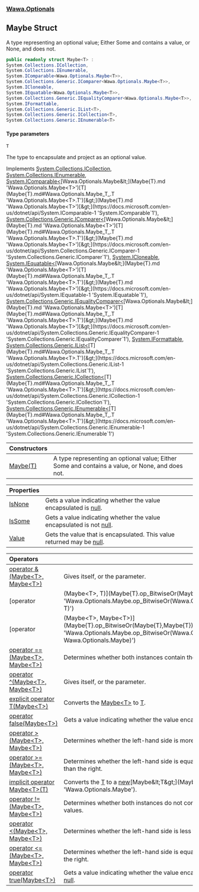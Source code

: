 ### [Wawa.Optionals](Wawa.Optionals.md 'Wawa.Optionals')

## Maybe<T> Struct

A type representing an optional value; Either Some and contains a value, or None, and does not.

```csharp
public readonly struct Maybe<T> :
System.Collections.ICollection,
System.Collections.IEnumerable,
System.IComparable<Wawa.Optionals.Maybe<T>>,
System.Collections.Generic.IComparer<Wawa.Optionals.Maybe<T>>,
System.ICloneable,
System.IEquatable<Wawa.Optionals.Maybe<T>>,
System.Collections.Generic.IEqualityComparer<Wawa.Optionals.Maybe<T>>,
System.IFormattable,
System.Collections.Generic.IList<T>,
System.Collections.Generic.ICollection<T>,
System.Collections.Generic.IEnumerable<T>
```
#### Type parameters

<a name='Wawa.Optionals.Maybe_T_.T'></a>

`T`

The type to encapsulate and project as an optional value.

Implements [System.Collections.ICollection](https://docs.microsoft.com/en-us/dotnet/api/System.Collections.ICollection 'System.Collections.ICollection'), [System.Collections.IEnumerable](https://docs.microsoft.com/en-us/dotnet/api/System.Collections.IEnumerable 'System.Collections.IEnumerable'), [System.IComparable&lt;](https://docs.microsoft.com/en-us/dotnet/api/System.IComparable-1 'System.IComparable`1')[Wawa.Optionals.Maybe&lt;](Maybe{T}.md 'Wawa.Optionals.Maybe<T>')[T](Maybe{T}.md#Wawa.Optionals.Maybe_T_.T 'Wawa.Optionals.Maybe<T>.T')[&gt;](Maybe{T}.md 'Wawa.Optionals.Maybe<T>')[&gt;](https://docs.microsoft.com/en-us/dotnet/api/System.IComparable-1 'System.IComparable`1'), [System.Collections.Generic.IComparer&lt;](https://docs.microsoft.com/en-us/dotnet/api/System.Collections.Generic.IComparer-1 'System.Collections.Generic.IComparer`1')[Wawa.Optionals.Maybe&lt;](Maybe{T}.md 'Wawa.Optionals.Maybe<T>')[T](Maybe{T}.md#Wawa.Optionals.Maybe_T_.T 'Wawa.Optionals.Maybe<T>.T')[&gt;](Maybe{T}.md 'Wawa.Optionals.Maybe<T>')[&gt;](https://docs.microsoft.com/en-us/dotnet/api/System.Collections.Generic.IComparer-1 'System.Collections.Generic.IComparer`1'), [System.ICloneable](https://docs.microsoft.com/en-us/dotnet/api/System.ICloneable 'System.ICloneable'), [System.IEquatable&lt;](https://docs.microsoft.com/en-us/dotnet/api/System.IEquatable-1 'System.IEquatable`1')[Wawa.Optionals.Maybe&lt;](Maybe{T}.md 'Wawa.Optionals.Maybe<T>')[T](Maybe{T}.md#Wawa.Optionals.Maybe_T_.T 'Wawa.Optionals.Maybe<T>.T')[&gt;](Maybe{T}.md 'Wawa.Optionals.Maybe<T>')[&gt;](https://docs.microsoft.com/en-us/dotnet/api/System.IEquatable-1 'System.IEquatable`1'), [System.Collections.Generic.IEqualityComparer&lt;](https://docs.microsoft.com/en-us/dotnet/api/System.Collections.Generic.IEqualityComparer-1 'System.Collections.Generic.IEqualityComparer`1')[Wawa.Optionals.Maybe&lt;](Maybe{T}.md 'Wawa.Optionals.Maybe<T>')[T](Maybe{T}.md#Wawa.Optionals.Maybe_T_.T 'Wawa.Optionals.Maybe<T>.T')[&gt;](Maybe{T}.md 'Wawa.Optionals.Maybe<T>')[&gt;](https://docs.microsoft.com/en-us/dotnet/api/System.Collections.Generic.IEqualityComparer-1 'System.Collections.Generic.IEqualityComparer`1'), [System.IFormattable](https://docs.microsoft.com/en-us/dotnet/api/System.IFormattable 'System.IFormattable'), [System.Collections.Generic.IList&lt;](https://docs.microsoft.com/en-us/dotnet/api/System.Collections.Generic.IList-1 'System.Collections.Generic.IList`1')[T](Maybe{T}.md#Wawa.Optionals.Maybe_T_.T 'Wawa.Optionals.Maybe<T>.T')[&gt;](https://docs.microsoft.com/en-us/dotnet/api/System.Collections.Generic.IList-1 'System.Collections.Generic.IList`1'), [System.Collections.Generic.ICollection&lt;](https://docs.microsoft.com/en-us/dotnet/api/System.Collections.Generic.ICollection-1 'System.Collections.Generic.ICollection`1')[T](Maybe{T}.md#Wawa.Optionals.Maybe_T_.T 'Wawa.Optionals.Maybe<T>.T')[&gt;](https://docs.microsoft.com/en-us/dotnet/api/System.Collections.Generic.ICollection-1 'System.Collections.Generic.ICollection`1'), [System.Collections.Generic.IEnumerable&lt;](https://docs.microsoft.com/en-us/dotnet/api/System.Collections.Generic.IEnumerable-1 'System.Collections.Generic.IEnumerable`1')[T](Maybe{T}.md#Wawa.Optionals.Maybe_T_.T 'Wawa.Optionals.Maybe<T>.T')[&gt;](https://docs.microsoft.com/en-us/dotnet/api/System.Collections.Generic.IEnumerable-1 'System.Collections.Generic.IEnumerable`1')

| Constructors | |
| :--- | :--- |
| [Maybe(T)](Maybe{T}..ctor(T).md 'Wawa.Optionals.Maybe<T>.Maybe(T)') | A type representing an optional value; Either Some and contains a value, or None, and does not. |

| Properties | |
| :--- | :--- |
| [IsNone](Maybe{T}.IsNone.md 'Wawa.Optionals.Maybe<T>.IsNone') | Gets a value indicating whether the value encapsulated is [null](https://docs.microsoft.com/en-us/dotnet/csharp/language-reference/keywords/null 'https://docs.microsoft.com/en-us/dotnet/csharp/language-reference/keywords/null'). |
| [IsSome](Maybe{T}.IsSome.md 'Wawa.Optionals.Maybe<T>.IsSome') | Gets a value indicating whether the value encapsulated is not [null](https://docs.microsoft.com/en-us/dotnet/csharp/language-reference/keywords/null 'https://docs.microsoft.com/en-us/dotnet/csharp/language-reference/keywords/null'). |
| [Value](Maybe{T}.Value.md 'Wawa.Optionals.Maybe<T>.Value') | Gets the value that is encapsulated. This value returned may be [null](https://docs.microsoft.com/en-us/dotnet/csharp/language-reference/keywords/null 'https://docs.microsoft.com/en-us/dotnet/csharp/language-reference/keywords/null'). |

| Operators | |
| :--- | :--- |
| [operator &(Maybe&lt;T&gt;, Maybe&lt;T&gt;)](Maybe{T}.op_BitwiseAnd(Maybe{T},Maybe{T}).md 'Wawa.Optionals.Maybe<T>.op_BitwiseAnd(Wawa.Optionals.Maybe<T>, Wawa.Optionals.Maybe<T>)') | Gives itself, or the parameter. |
| [operator |(Maybe&lt;T&gt;, T)](Maybe{T}.op_BitwiseOr(Maybe{T},T).md 'Wawa.Optionals.Maybe<T>.op_BitwiseOr(Wawa.Optionals.Maybe<T>, T)') | Gives the inner value, or the parameter. |
| [operator |(Maybe&lt;T&gt;, Maybe&lt;T&gt;)](Maybe{T}.op_BitwiseOr(Maybe{T},Maybe{T}).md 'Wawa.Optionals.Maybe<T>.op_BitwiseOr(Wawa.Optionals.Maybe<T>, Wawa.Optionals.Maybe<T>)') | Gives itself, or the parameter. |
| [operator ==(Maybe&lt;T&gt;, Maybe&lt;T&gt;)](Maybe{T}.op_Equality(Maybe{T},Maybe{T}).md 'Wawa.Optionals.Maybe<T>.op_Equality(Wawa.Optionals.Maybe<T>, Wawa.Optionals.Maybe<T>)') | Determines whether both instances contain the same values. |
| [operator ^(Maybe&lt;T&gt;, Maybe&lt;T&gt;)](Maybe{T}.op_ExclusiveOr(Maybe{T},Maybe{T}).md 'Wawa.Optionals.Maybe<T>.op_ExclusiveOr(Wawa.Optionals.Maybe<T>, Wawa.Optionals.Maybe<T>)') | Gives itself, or the parameter. |
| [explicit operator T(Maybe&lt;T&gt;)](Maybe{T}.T(Maybe{T}).md 'Wawa.Optionals.Maybe<T>.op_Explicit T(Wawa.Optionals.Maybe<T>)') | Converts the [Maybe&lt;T&gt;](Maybe{T}.md 'Wawa.Optionals.Maybe<T>') to [T](Maybe{T}.md#Wawa.Optionals.Maybe_T_.T 'Wawa.Optionals.Maybe<T>.T'). |
| [operator false(Maybe&lt;T&gt;)](Maybe{T}.op_False(Maybe{T}).md 'Wawa.Optionals.Maybe<T>.op_False(Wawa.Optionals.Maybe<T>)') | Gets a value indicating whether the value encapsulated is [null](https://docs.microsoft.com/en-us/dotnet/csharp/language-reference/keywords/null 'https://docs.microsoft.com/en-us/dotnet/csharp/language-reference/keywords/null'). |
| [operator &gt;(Maybe&lt;T&gt;, Maybe&lt;T&gt;)](Maybe{T}.op_GreaterThan(Maybe{T},Maybe{T}).md 'Wawa.Optionals.Maybe<T>.op_GreaterThan(Wawa.Optionals.Maybe<T>, Wawa.Optionals.Maybe<T>)') | Determines whether the left-hand side is more than the right. |
| [operator &gt;=(Maybe&lt;T&gt;, Maybe&lt;T&gt;)](Maybe{T}.op_GreaterThanOrEqual(Maybe{T},Maybe{T}).md 'Wawa.Optionals.Maybe<T>.op_GreaterThanOrEqual(Wawa.Optionals.Maybe<T>, Wawa.Optionals.Maybe<T>)') | Determines whether the left-hand side is equal to or more than the right. |
| [implicit operator Maybe&lt;T&gt;(T)](Maybe{T}.Maybe(T).md 'Wawa.Optionals.Maybe<T>.op_Implicit Wawa.Optionals.Maybe<T>(T)') | Converts the [T](Maybe{T}.md#Wawa.Optionals.Maybe_T_.T 'Wawa.Optionals.Maybe<T>.T') to a [new](https://docs.microsoft.com/en-us/dotnet/csharp/language-reference/keywords/new 'https://docs.microsoft.com/en-us/dotnet/csharp/language-reference/keywords/new')[Maybe&lt;T&gt;](Maybe{T}.md 'Wawa.Optionals.Maybe<T>'). |
| [operator !=(Maybe&lt;T&gt;, Maybe&lt;T&gt;)](Maybe{T}.op_Inequality(Maybe{T},Maybe{T}).md 'Wawa.Optionals.Maybe<T>.op_Inequality(Wawa.Optionals.Maybe<T>, Wawa.Optionals.Maybe<T>)') | Determines whether both instances do not contain the same values. |
| [operator &lt;(Maybe&lt;T&gt;, Maybe&lt;T&gt;)](Maybe{T}.op_LessThan(Maybe{T},Maybe{T}).md 'Wawa.Optionals.Maybe<T>.op_LessThan(Wawa.Optionals.Maybe<T>, Wawa.Optionals.Maybe<T>)') | Determines whether the left-hand side is less than the right. |
| [operator &lt;=(Maybe&lt;T&gt;, Maybe&lt;T&gt;)](Maybe{T}.op_LessThanOrEqual(Maybe{T},Maybe{T}).md 'Wawa.Optionals.Maybe<T>.op_LessThanOrEqual(Wawa.Optionals.Maybe<T>, Wawa.Optionals.Maybe<T>)') | Determines whether the left-hand side is equal to or less than the right. |
| [operator true(Maybe&lt;T&gt;)](Maybe{T}.op_True(Maybe{T}).md 'Wawa.Optionals.Maybe<T>.op_True(Wawa.Optionals.Maybe<T>)') | Gets a value indicating whether the value encapsulated is not [null](https://docs.microsoft.com/en-us/dotnet/csharp/language-reference/keywords/null 'https://docs.microsoft.com/en-us/dotnet/csharp/language-reference/keywords/null'). |
